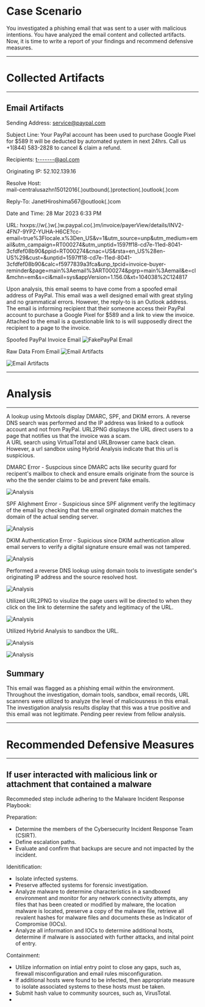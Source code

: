 # Case Scenario 
You investigated a phishing email that was sent to a user with malicious intentions.  You have analyzed the email content and collected artifacts. Now, it is time to write a report of your findings and recommend defensive measures. 

----------------------
# Collected Artifacts
----------------------
## Email Artifacts

Sending Address:
service@paypal.com

Subject Line:
Your PayPal account has been used to purchase Google Pixel for $589 It will be deducted by automated system in next 24hrs. Call us +1(844) 583-2828 to cancel & claim a refund.

Recipients:
t-------@aol.com

Originating IP:
52.102.139.16

Resolve Host:	
mail-centralusazhn15012016(.)outbound(.)protection(.)outlook(.)com

Reply-To:
JanetHiroshima567@outlook(.)com

Date and Time:
28 Mar 2023 6:33 PM

URL:
hxxps://w(.)w(.)w.paypal.co(.)m/invoice/payerView/details/INV2-4FN7-9YPZ-YUHA-H6CE?cc-email=true%3Flocale.x%3Den_US&v=1&utm_source=unp&utm_medium=email&utm_campaign=RT000274&utm_unptid=1597ff18-cd7e-11ed-8041-3cfdfef08b90&ppid=RT000274&cnac=US&rsta=en_US%28en-US%29&cust=&unptid=1597ff18-cd7e-11ed-8041-3cfdfef08b90&calc=f5977839a3fca&unp_tpcid=invoice-buyer-reminder&page=main%3Aemail%3ART000274&pgrp=main%3Aemail&e=cl&mchn=em&s=ci&mail=sys&appVersion=1.156.0&xt=104038%2C124817

Upon analysis, this email seems to have come from a spoofed email address of PayPal. This email was a well designed email with great styling and no grammatical errors.  However, the reply-to is an Outlook address. The email is informing recipient that their someone access their PayPal account to purchase a Google Pixel for $589 and a link to view the invoice.  Attached to the email is a questionable link to is will supposedly direct the recipient to a page to the invoice.  

Spoofed PayPal Invoice Email
![FakePayPal Email](https://i.imgur.com/C3RWNaw.jpg)

Raw Data From Email
![Email Artifacts](https://i.imgur.com/CsL4snn.jpg)

![Email Artifacts](https://i.imgur.com/ijoo1xc.jpg)


-----------
# Analysis
-----------

A lookup using Mxtools display DMARC, SPF, and DKIM errors. 
A reverse DNS search was performed and the IP address was linked to a outlook account and not from PayPal. 
URL2PNG displays the URL direct users to a page that notifies us that the invoice was a scam.  
A URL search using VirtualTotal and URLBrowser came back clean.  However, a url sandbox using Hybrid Analysis indicate that this url is suspicious. 

DMARC Error - Suspcious since DMARC acts like security guard for recipent's mailbox to check and ensure emails originate from the source is who the the sender claims to be and prevent fake emails.  

![Analysis](https://i.imgur.com/Hs6Rfx8.jpg)

SPF Alighment Error - Suspicious since SPF alignment verify the legitimacy of the email by checking that the email orginated domain matches the domain of the actual sending server.

![Analysis](https://i.imgur.com/XSBZr7l.jpg)

DKIM Authentication Error - Supicious since DKIM authentication allow email servers to verify a digital signature ensure email was not tampered.  

![Analysis](https://i.imgur.com/qkQtdKZ.jpg)

Performed a reverse DNS lookup using domain tools to investigate sender's originating IP address and the source resolved host. 

![Analysis](https://i.imgur.com/YpFhAtH.jpg)

Utilized URL2PNG to visulize the page users will be directed to when they click on the link to determine the safety and legitimacy of the URL. 

![Analysis](https://i.imgur.com/baE3v3y.jpg)

Utilized Hybrid Analysis to sandbox the URL.  

![Analysis](https://i.imgur.com/sU9jhNU.jpg)

![Analysis](https://i.imgur.com/xjnnew5.jpg)

## Summary 
This email was flagged as a phishing email within the environment.  Throughout the investigation, domain tools, sandbox, email records, URL scanners were utilized to analyze the level of maliciousness in this email. The investigation analysis results display that this was a true positive and this email was not legitimate. Pending peer review from fellow analysis.

<div>
  
--------------------------------
# Recommended Defensive Measures
--------------------------------
## If user interacted with malicious link or attachment that contained a malware

Recommeded step include adhering to the Malware Incident Response Playbook:

Preparation:
- Determine the members of the Cybersecurity Incident Response Team (CSIRT).
- Define escalation paths.
- Evaluate and confirm that backups are secure and not impacted by the incident.

Idenitification:
- Isolate infected systems.
- Preserve affected systems for forensic investigation.
- Analyze malware to determine characteristics in a sandboxed environment and monitor for any network connectivity attempts, any files that has been created or modified by malware, the location malware is located, preserve a copy of the malware file, retrieve all revalent hashes for malware files and documents these as Indicator of Compromise (IOCs).
- Analyze all information and IOCs to determine additional hosts, determine if malware is associated with further attacks, and inital point of entry.

Containment: 
- Utilize information on intial entry point to close any gaps, such as, firewall misconfiguration and email rules misconfiguration.
- If additional hosts were found to be infected, then appropriate measure to isolate associated systems to these hosts must be taken.
- Submit hash value to community sources, such as, VirusTotal.
- 
